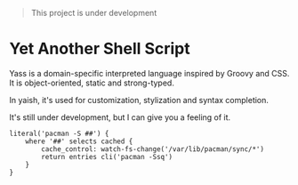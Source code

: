 > This project is under development

# Yet Another Shell Script

Yass is a domain-specific interpreted language inspired by Groovy and CSS. It is object-oriented, static and strong-typed.

In yaish, it's used for customization, stylization and syntax completion.

It's still under development, but I can give you a feeling of it.
```yass
literal('pacman -S ##') {
    where '##' selects cached {
        cache_control: watch-fs-change('/var/lib/pacman/sync/*')
        return entries cli('pacman -Ssq')
    }
}
```